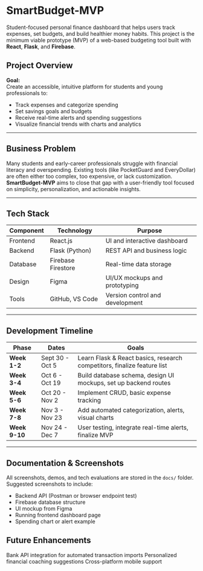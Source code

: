 # SmartBudget-MVP
Student-focused personal finance dashboard that helps users track expenses, set budgets, and build healthier money habits. This project is the minimum viable prototype (MVP) of a web-based budgeting tool built with **React**, **Flask**, and **Firebase**.

## Project Overview

**Goal:**  
Create an accessible, intuitive platform for students and young professionals to:
- Track expenses and categorize spending
- Set savings goals and budgets
- Receive real-time alerts and spending suggestions
- Visualize financial trends with charts and analytics

---

## Business Problem

Many students and early-career professionals struggle with financial literacy and overspending. Existing tools (like PocketGuard and EveryDollar) are often either too complex, too expensive, or lack customization. **SmartBudget-MVP** aims to close that gap with a user-friendly tool focused on simplicity, personalization, and actionable insights.

---

## Tech Stack

| Component | Technology         | Purpose                            |
|----------|---------------------|------------------------------------|
| Frontend | React.js            | UI and interactive dashboard       |
| Backend  | Flask (Python)      | REST API and business logic        |
| Database | Firebase Firestore  | Real-time data storage             |
| Design   | Figma               | UI/UX mockups and prototyping      |
| Tools    | GitHub, VS Code     | Version control and development    |

---

## Development Timeline

| Phase | Dates | Goals |
|------|-------|-------|
| **Week 1-2** | Sept 30 - Oct 5 | Learn Flask & React basics, research competitors, finalize feature list |
| **Week 3-4** | Oct 6 - Oct 19 | Build database schema, design UI mockups, set up backend routes |
| **Week 5-6** | Oct 20 - Nov 2 | Implement CRUD, basic expense tracking |
| **Week 7-8** | Nov 3 - Nov 23 | Add automated categorization, alerts, visual charts |
| **Week 9-10** | Nov 24 - Dec 7 | User testing, integrate real-time alerts, finalize MVP |

---

## Documentation & Screenshots

All screenshots, demos, and tech evaluations are stored in the `docs/` folder.  
Suggested screenshots to include:
- Backend API (Postman or browser endpoint test)
- Firebase database structure
- UI mockup from Figma
- Running frontend dashboard page
- Spending chart or alert example

## Future Enhancements

Bank API integration for automated transaction imports
Personalized financial coaching suggestions
Cross-platform mobile support
